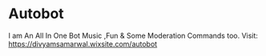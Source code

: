 # Autobot
I am An All In One Bot Music ,Fun & Some Moderation Commands too.
Visit:  
https://divyamsamarwal.wixsite.com/autobot


